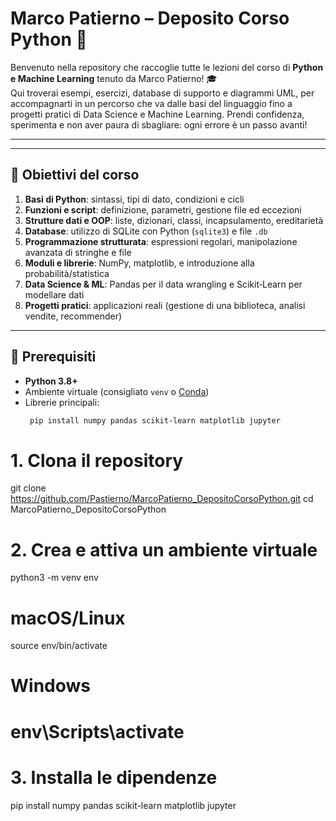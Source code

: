 # Marco Patierno – Deposito Corso Python 🐍

Benvenuto nella repository che raccoglie tutte le lezioni del corso di **Python e Machine Learning** tenuto da Marco Patierno! 🎓  
Qui troverai esempi, esercizi, database di supporto e diagrammi UML, per accompagnarti in un percorso che va dalle basi del linguaggio fino a progetti pratici di Data Science e Machine Learning. Prendi confidenza, sperimenta e non aver paura di sbagliare: ogni errore è un passo avanti!

---


---

## 🎯 Obiettivi del corso

1. **Basi di Python**: sintassi, tipi di dato, condizioni e cicli  
2. **Funzioni e script**: definizione, parametri, gestione file ed eccezioni  
3. **Strutture dati e OOP**: liste, dizionari, classi, incapsulamento, ereditarietà  
4. **Database**: utilizzo di SQLite con Python (`sqlite3`) e file `.db`  
5. **Programmazione strutturata**: espressioni regolari, manipolazione avanzata di stringhe e file  
6. **Moduli e librerie**: NumPy, matplotlib, e introduzione alla probabilità/statistica  
7. **Data Science & ML**: Pandas per il data wrangling e Scikit‑Learn per modellare dati  
8. **Progetti pratici**: applicazioni reali (gestione di una biblioteca, analisi vendite, recommender)

---

## 🔧 Prerequisiti

- **Python 3.8+**  
- Ambiente virtuale (consigliato `venv` o [Conda](https://docs.conda.io/))  
- Librerie principali:
  ```bash
   pip install numpy pandas scikit-learn matplotlib jupyter

# 1. Clona il repository
git clone https://github.com/Pastierno/MarcoPatierno_DepositoCorsoPython.git
cd MarcoPatierno_DepositoCorsoPython

# 2. Crea e attiva un ambiente virtuale
python3 -m venv env
# macOS/Linux
source env/bin/activate
# Windows
# env\Scripts\activate

# 3. Installa le dipendenze
pip install numpy pandas scikit-learn matplotlib jupyter

